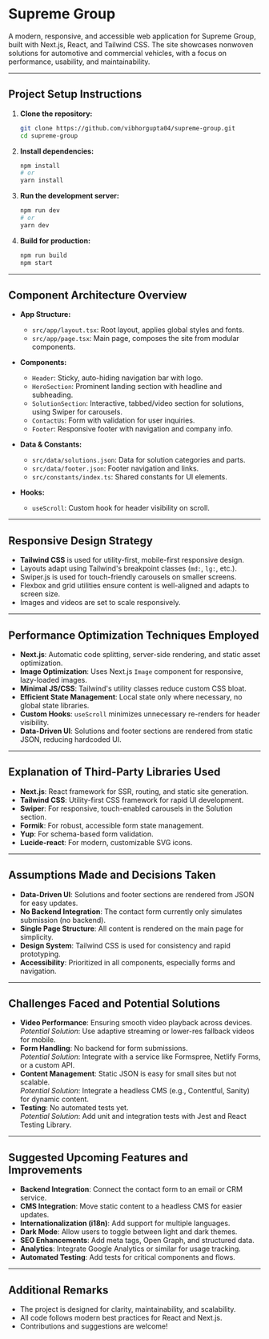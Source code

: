 # Supreme Group

A modern, responsive, and accessible web application for Supreme Group, built with Next.js, React, and Tailwind CSS. The site showcases nonwoven solutions for automotive and commercial vehicles, with a focus on performance, usability, and maintainability.

---

## Project Setup Instructions

1. **Clone the repository:**
   ```bash
   git clone https://github.com/vibhorgupta04/supreme-group.git
   cd supreme-group
   ```

2. **Install dependencies:**
   ```bash
   npm install
   # or
   yarn install
   ```

3. **Run the development server:**
   ```bash
   npm run dev
   # or
   yarn dev
   ```

4. **Build for production:**
   ```bash
   npm run build
   npm start
   ```

---

## Component Architecture Overview

- **App Structure:**  
  - `src/app/layout.tsx`: Root layout, applies global styles and fonts.
  - `src/app/page.tsx`: Main page, composes the site from modular components.

- **Components:**
  - `Header`: Sticky, auto-hiding navigation bar with logo.
  - `HeroSection`: Prominent landing section with headline and subheading.
  - `SolutionSection`: Interactive, tabbed/video section for solutions, using Swiper for carousels.
  - `ContactUs`: Form with validation for user inquiries.
  - `Footer`: Responsive footer with navigation and company info.

- **Data & Constants:**
  - `src/data/solutions.json`: Data for solution categories and parts.
  - `src/data/footer.json`: Footer navigation and links.
  - `src/constants/index.ts`: Shared constants for UI elements.

- **Hooks:**
  - `useScroll`: Custom hook for header visibility on scroll.

---

## Responsive Design Strategy

- **Tailwind CSS** is used for utility-first, mobile-first responsive design.
- Layouts adapt using Tailwind's breakpoint classes (`md:`, `lg:`, etc.).
- Swiper.js is used for touch-friendly carousels on smaller screens.
- Flexbox and grid utilities ensure content is well-aligned and adapts to screen size.
- Images and videos are set to scale responsively.

---

## Performance Optimization Techniques Employed

- **Next.js**: Automatic code splitting, server-side rendering, and static asset optimization.
- **Image Optimization**: Uses Next.js `Image` component for responsive, lazy-loaded images.
- **Minimal JS/CSS**: Tailwind's utility classes reduce custom CSS bloat.
- **Efficient State Management**: Local state only where necessary, no global state libraries.
- **Custom Hooks**: `useScroll` minimizes unnecessary re-renders for header visibility.
- **Data-Driven UI**: Solutions and footer sections are rendered from static JSON, reducing hardcoded UI.

---

## Explanation of Third-Party Libraries Used

- **Next.js**: React framework for SSR, routing, and static site generation.
- **Tailwind CSS**: Utility-first CSS framework for rapid UI development.
- **Swiper**: For responsive, touch-enabled carousels in the Solution section.
- **Formik**: For robust, accessible form state management.
- **Yup**: For schema-based form validation.
- **Lucide-react**: For modern, customizable SVG icons.

---

## Assumptions Made and Decisions Taken

- **Data-Driven UI**: Solutions and footer sections are rendered from JSON for easy updates.
- **No Backend Integration**: The contact form currently only simulates submission (no backend).
- **Single Page Structure**: All content is rendered on the main page for simplicity.
- **Design System**: Tailwind CSS is used for consistency and rapid prototyping.
- **Accessibility**: Prioritized in all components, especially forms and navigation.

---

## Challenges Faced and Potential Solutions

- **Video Performance**: Ensuring smooth video playback across devices.  
  *Potential Solution*: Use adaptive streaming or lower-res fallback videos for mobile.
- **Form Handling**: No backend for form submissions.  
  *Potential Solution*: Integrate with a service like Formspree, Netlify Forms, or a custom API.
- **Content Management**: Static JSON is easy for small sites but not scalable.  
  *Potential Solution*: Integrate a headless CMS (e.g., Contentful, Sanity) for dynamic content.
- **Testing**: No automated tests yet.  
  *Potential Solution*: Add unit and integration tests with Jest and React Testing Library.

---

## Suggested Upcoming Features and Improvements

- **Backend Integration**: Connect the contact form to an email or CRM service.
- **CMS Integration**: Move static content to a headless CMS for easier updates.
- **Internationalization (i18n)**: Add support for multiple languages.
- **Dark Mode**: Allow users to toggle between light and dark themes.
- **SEO Enhancements**: Add meta tags, Open Graph, and structured data.
- **Analytics**: Integrate Google Analytics or similar for usage tracking.
- **Automated Testing**: Add tests for critical components and flows.

---

## Additional Remarks

- The project is designed for clarity, maintainability, and scalability.
- All code follows modern best practices for React and Next.js.
- Contributions and suggestions are welcome!

